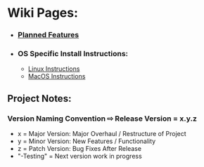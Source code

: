 # Wiki Pages:
* ### [Planned Features](Planned-Features)
* ### OS Specific Install Instructions:
	* [Linux Instructions](Linux-Installation-Instructions)
	* [MacOS Instructions](MacOS-Instructions)

## Project Notes:
### Version Naming Convention ⇨ Release Version = x.y.z
* x = Major Version: Major Overhaul / Restructure of Project
* y = Minor Version: New Features / Functionality
* z = Patch Version: Bug Fixes After Release
* "-Testing" = Next version work in progress